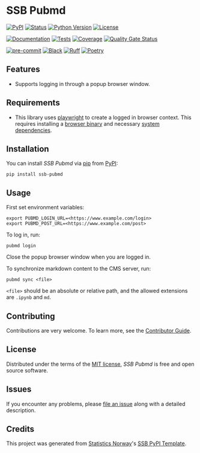 # SSB Pubmd

[![PyPI](https://img.shields.io/pypi/v/ssb-pubmd.svg)][pypi status]
[![Status](https://img.shields.io/pypi/status/ssb-pubmd.svg)][pypi status]
[![Python Version](https://img.shields.io/pypi/pyversions/ssb-pubmd)][pypi status]
[![License](https://img.shields.io/pypi/l/ssb-pubmd)][license]

[![Documentation](https://github.com/statisticsnorway/ssb-pubmd/actions/workflows/docs.yml/badge.svg)][documentation]
[![Tests](https://github.com/statisticsnorway/ssb-pubmd/actions/workflows/tests.yml/badge.svg)][tests]
[![Coverage](https://sonarcloud.io/api/project_badges/measure?project=statisticsnorway_ssb-pubmd&metric=coverage)][sonarcov]
[![Quality Gate Status](https://sonarcloud.io/api/project_badges/measure?project=statisticsnorway_ssb-pubmd&metric=alert_status)][sonarquality]

[![pre-commit](https://img.shields.io/badge/pre--commit-enabled-brightgreen?logo=pre-commit&logoColor=white)][pre-commit]
[![Black](https://img.shields.io/badge/code%20style-black-000000.svg)][black]
[![Ruff](https://img.shields.io/endpoint?url=https://raw.githubusercontent.com/astral-sh/ruff/main/assets/badge/v2.json)](https://github.com/astral-sh/ruff)
[![Poetry](https://img.shields.io/endpoint?url=https://python-poetry.org/badge/v0.json)][poetry]

[pypi status]: https://pypi.org/project/ssb-pubmd/
[documentation]: https://statisticsnorway.github.io/ssb-pubmd
[tests]: https://github.com/statisticsnorway/ssb-pubmd/actions?workflow=Tests

[sonarcov]: https://sonarcloud.io/summary/overall?id=statisticsnorway_ssb-pubmd
[sonarquality]: https://sonarcloud.io/summary/overall?id=statisticsnorway_ssb-pubmd
[pre-commit]: https://github.com/pre-commit/pre-commit
[black]: https://github.com/psf/black
[poetry]: https://python-poetry.org/

## Features

- Supports logging in through a popup browser window.

## Requirements

- This library uses [playwright](https://github.com/microsoft/playwright-python) to create a logged in browser context. This requires installing a [browser binary](https://playwright.dev/python/docs/browsers#install-browsers) and necessary [system dependencies](https://playwright.dev/python/docs/browsers#install-system-dependencies).

## Installation

You can install _SSB Pubmd_ via [pip] from [PyPI]:

```console
pip install ssb-pubmd
```

## Usage

First set environment variables:

```console
export PUBMD_LOGIN_URL=<https://www.example.com/login>
export PUBMD_POST_URL=<https://www.example.com/post>
```

To log in, run:

```console
pubmd login
```

Close the popup browser window when you are logged in.

To synchronize markdown content to the CMS server, run:

```console
pubmd sync <file>
```

`<file>` should be an absolute or relative path, and the allowed extensions are `.ipynb` and `md`.

## Contributing

Contributions are very welcome.
To learn more, see the [Contributor Guide].

## License

Distributed under the terms of the [MIT license][license],
_SSB Pubmd_ is free and open source software.

## Issues

If you encounter any problems,
please [file an issue] along with a detailed description.

## Credits

This project was generated from [Statistics Norway]'s [SSB PyPI Template].

[statistics norway]: https://www.ssb.no/en
[pypi]: https://pypi.org/
[ssb pypi template]: https://github.com/statisticsnorway/ssb-pypitemplate
[file an issue]: https://github.com/statisticsnorway/ssb-pubmd/issues
[pip]: https://pip.pypa.io/

<!-- github-only -->

[license]: https://github.com/statisticsnorway/ssb-pubmd/blob/main/LICENSE
[contributor guide]: https://github.com/statisticsnorway/ssb-pubmd/blob/main/CONTRIBUTING.md
[reference guide]: https://statisticsnorway.github.io/ssb-pubmd/reference.html
